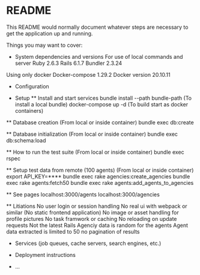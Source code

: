 # README

This README would normally document whatever steps are necessary to get the
application up and running.

Things you may want to cover:

* System dependencies and versions
For use of local commands and server
Ruby 2.6.3
Rails 6.1.7
Bundler 2.3.24

Using only docker
Docker-compose 1.29.2
Docker version 20.10.11

* Configuration

* Setup
** Install and start services
bundle install --path bundle-path  (To install a local bundle)
docker-compose up -d (To build start as docker containers)

** Database creation
(From local or inside container)
bundle exec db:create

** Database initialization
(From local or inside container)
bundle exec db:schema:load

** How to run the test suite
(From local or inside container)
bundle exec rspec

** Setup test data from remote (100 agents)
(From local or inside container)
export API_KEY=****
bundle exec rake agencies:create_agencies
bundle exec rake agents:fetch50
bundle exec rake agents:add_agents_to_agencies

** See pages
localhost:3000/agents
localhost:3000/agencies

** Litiations
No user login or session handling
No real ui with webpack or similar (No static frontend application)
No image or asset handling for profile pictures
No task framwork or caching
No reloading on update requests
Not the latest Rails
Agenciy data is random for the agents
Agent data extracted is limited to 50 no pagination of results

* Services (job queues, cache servers, search engines, etc.)

* Deployment instructions

* ...


